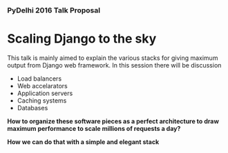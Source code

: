 ### PyDelhi 2016 Talk Proposal

# Scaling Django to the sky

This talk is mainly aimed to explain the various stacks for giving maximum output from Django web framework. In this session there will be discussion

* Load balancers
* Web accelarators
* Application servers
* Caching systems
* Databases

<b>How to organize these software pieces as a perfect architecture to draw maximum performance to scale millions of requests a day?</b>

<b>How we can do that with a simple and elegant stack</b>

